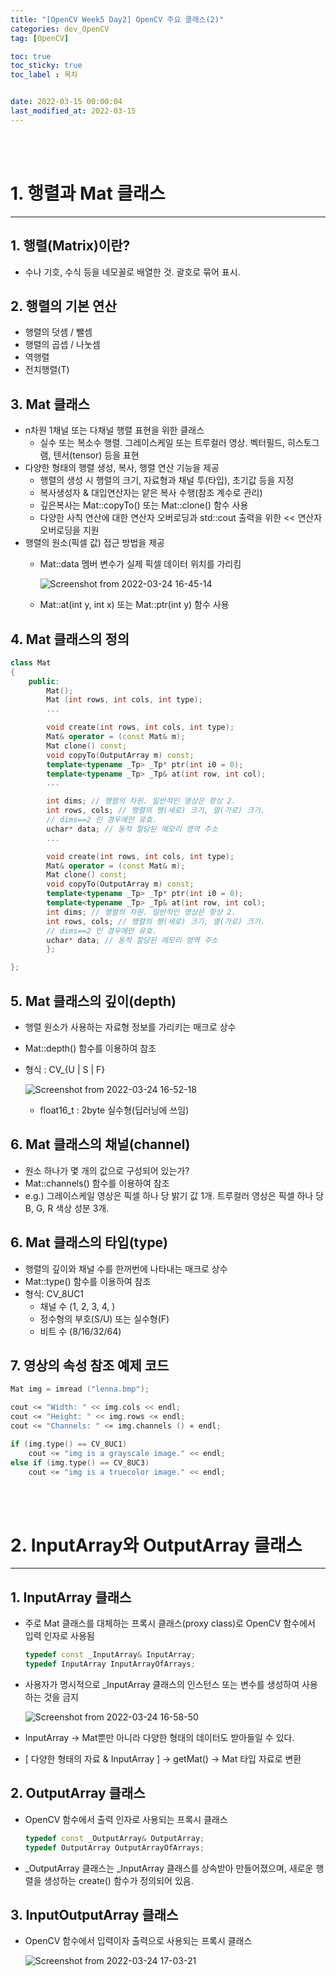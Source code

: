 ```yaml
---
title: "[OpenCV Week5 Day2] OpenCV 주요 클래스(2)"
categories: dev_OpenCV
tag: [OpenCV]

toc: true
toc_sticky: true
toc_label : 목차


date: 2022-03-15 00:00:04
last_modified_at: 2022-03-15 
---
```

<br>
<br>

# 1. 행렬과 Mat 클래스
---
## 1. 행렬(Matrix)이란?
* 수나 기호, 수식 등을 네모꼴로 배열한 것. 괄호로 묶어 표시.

## 2. 행렬의 기본 연산
* 행렬의 덧셈 / 뺄셈 
* 행렬의 곱셉 / 나눗셈 
* 역행렬 
* 전치행렬(T)

## 3. Mat 클래스
* n차원 1채널 또는 다채널 행렬 표현을 위한 클래스 
    - 실수 또는 복소수 행렬. 그레이스케일 또는 트루컬러 영상. 벡터필드, 히스토그램, 텐서(tensor) 등을 표현
* 다양한 형태의 행렬 생성, 복사, 행렬 연산 기능을 제공 
    - 행렬의 생성 시 행렬의 크기, 자료형과 채널 투(타입), 초기값 등을 지정 
    - 복사생성자 & 대입연산자는 얕은 복사 수행(참조 계수로 관리) 
    - 깊은복사는 Mat::copyTo() 또는 Mat::clone() 함수 사용 
    - 다양한 사칙 연산에 대한 연산자 오버로딩과 std::cout 출력을 위한 << 연산자 오버로딩을 지원 
* 행렬의 원소(픽셀 값) 접근 방법을 제공 
    - Mat::data 멤버 변수가 실제 픽셀 데이터 위치를 가리킴 

        ![Screenshot from 2022-03-24 16-45-14](https://user-images.githubusercontent.com/58837749/159867192-18a6a11f-165b-469b-ad74-fa845ec3272a.png)

    - Mat::at<typename>(int y, int x) 또는 Mat::ptr<typename>(int y) 함수 사용

## 4. Mat 클래스의 정의 
```cpp
class Mat
{
    public:
        Mat();
        Mat (int rows, int cols, int type);
        ...

        void create(int rows, int cols, int type);
        Mat& operator = (const Mat& m);
        Mat clone() const;
        void copyTo(OutputArray m) const;
        template<typename _Tp> _Tp* ptr(int i0 = 0);
        template<typename _Tp> _Tp& at(int row, int col);
        ...

        int dims; // 행렬의 차원. 일반적인 영상은 항상 2.
        int rows, cols; // 행렬의 행(세로) 크기, 열(가로) 크기.
        // dims==2 인 경우에만 유효.
        uchar* data; // 동적 할당된 메모리 영역 주소
        ...

        void create(int rows, int cols, int type);
        Mat& operator = (const Mat& m);
        Mat clone() const;
        void copyTo(OutputArray m) const;
        template<typename _Tp> _Tp* ptr(int i0 = 0);
        template<typename _Tp> _Tp& at(int row, int col);
        int dims; // 행렬의 차원. 일반적인 영상은 항상 2.
        int rows, cols; // 행렬의 행(세로) 크기, 열(가로) 크기.
        // dims==2 인 경우에만 유효.
        uchar* data; // 동적 할당된 메모리 영역 주소
        };

};
```

## 5. Mat 클래스의 깊이(depth)
* 행렬 원소가 사용하는 자료형 정보를 가리키는 매크로 상수
* Mat::depth() 함수를 이용하여 참조 
* 형식 : CV_<bit-depth>{U | S | F} 

    ![Screenshot from 2022-03-24 16-52-18](https://user-images.githubusercontent.com/58837749/159868210-cd485500-7dd4-4de6-b561-3cce95100694.png)

    - float16_t : 2byte 실수형(딥러닝에 쓰임)

## 6. Mat 클래스의 채널(channel)
* 원소 하나가 몇 개의 값으로 구성되어 있는가?
* Mat::channels() 함수를 이용하여 참조
* e.g.) 그레이스케일 영상은 픽셀 하나 당 밝기 값 1개. 트루컬러 영상은 픽셀 하나 당 B, G, R 색상 성분 3개.

## 6. Mat 클래스의 타입(type)
* 행렬의 깊이와 채널 수를 한꺼번에 나타내는 매크로 상수
* Mat::type() 함수를 이용하여 참조
* 형식: CV_8UC1
    - 채널 수 (1, 2, 3, 4, )
    - 정수형의 부호(S/U) 또는 실수형(F)
    - 비트 수 (8/16/32/64) 

## 7. 영상의 속성 참조 예제 코드
```cpp
Mat img = imread ("lenna.bmp");

cout <« "Width: " << img.cols << endl;
cout <« "Height: " << img.rows <« endl;
cout <« "Channels: " <« img.channels () « endl;

if (img.type() == CV_8UC1)
    cout <« "img is a grayscale image." << endl;
else if (img.type() == CV_8UC3)
    cout <« "img is a truecolor image." << endl;
```

<br>
<br>

# 2. InputArray와 OutputArray 클래스
---
## 1. InputArray 클래스 
* 주로 Mat 클래스를 대체하는 프록시 클래스(proxy class)로 OpenCV 함수에서 입력 인자로 사용됨 
    ```cpp
    typedef const _InputArray& InputArray;
    typedef InputArray InputArrayOfArrays;
    ```
* 사용자가 명시적으로 _InputArray 클래스의 인스턴스 또는 변수를 생성하여 사용하는 것을 금지 

    ![Screenshot from 2022-03-24 16-58-50](https://user-images.githubusercontent.com/58837749/159869241-97d27c9b-6658-4d18-bdc1-ffcacaaafd81.png)

* InputArray → Mat뿐만 아니라 다양한 형태의 데이터도 받아들일 수 있다.
* [ 다양한 형태의 자료 & InputArray ] → getMat() → Mat 타입 자료로 변환 

## 2. OutputArray 클래스 
* OpenCV 함수에서 출력 인자로 사용되는 프록시 클래스 

    ```cpp
    typedef const _OutputArray& OutputArray;
    typedef OutputArray OutputArrayOfArrays;
    ```
* _OutputArray 클래스는 _InputArray 클래스를 상속받아 만들어졌으며, 새로운 행렬을 생성하는 create() 함수가 정의되어 있음.

## 3. InputOutputArray 클래스 
* OpenCV 함수에서 입력이자 출력으로 사용되는 프록시 클래스 

    ![Screenshot from 2022-03-24 17-03-21](https://user-images.githubusercontent.com/58837749/159869883-6d414c19-1f38-4248-95fd-cd7b3eb72da9.png)

<br>
<br>